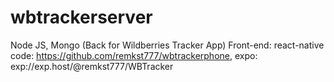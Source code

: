 # wbtrackerserver
Node JS, Mongo (Back for Wildberries Tracker App)
Front-end: react-native 
  code: https://github.com/remkst777/wbtrackerphone,
  expo: exp://exp.host/@remkst777/WBTracker
